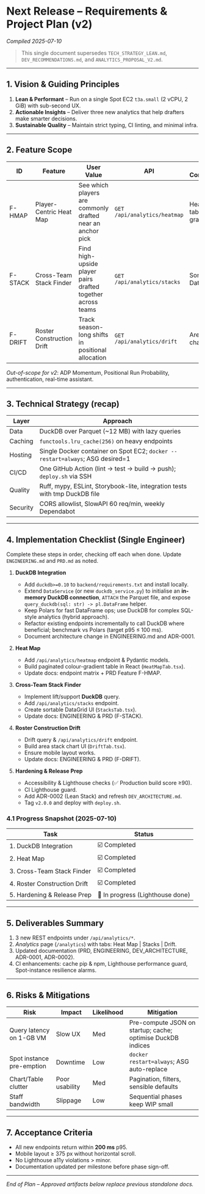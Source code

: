 # Next Release – Requirements & Project Plan (v2)
*Compiled 2025-07-10*

> This single document supersedes `TECH_STRATEGY_LEAN.md`, `DEV_RECOMMENDATIONS.md`, and `ANALYTICS_PROPOSAL_V2.md`.

---

## 1. Vision & Guiding Principles
1. **Lean & Performant** – Run on a single Spot EC2 `t3a.small` (2 vCPU, 2 GiB) with sub-second UX.
2. **Actionable Insights** – Deliver three new analytics that help drafters make smarter decisions.
3. **Sustainable Quality** – Maintain strict typing, CI linting, and minimal infra.

---

## 2. Feature Scope
| ID | Feature | User Value | API | UI Component |
|----|---------|------------|-----|--------------|
| F-HMAP | Player-Centric Heat Map | See which players are commonly drafted near an anchor pick | `GET /api/analytics/heatmap` | Heat-map table w/ gradient |
| F-STACK | Cross-Team Stack Finder | Find high-upside player pairs drafted together across teams | `GET /api/analytics/stacks` | Sortable DataGrid |
| F-DRIFT | Roster Construction Drift | Track season-long shifts in positional allocation | `GET /api/analytics/drift` | Area stack chart |

*Out-of-scope for v2*: ADP Momentum, Positional Run Probability, authentication, real-time assistant.

---

## 3. Technical Strategy (recap)
| Layer | Approach |
|-------|----------|
| Data | DuckDB over Parquet (~12 MB) with lazy queries |
| Caching | `functools.lru_cache(256)` on heavy endpoints |
| Hosting | Single Docker container on Spot EC2; `docker --restart=always`; ASG desired=1 |
| CI/CD | One GitHub Action (lint → test → build → push); `deploy.sh` via SSH |
| Quality | Ruff, mypy, ESLint, Storybook-lite, integration tests with tmp DuckDB file |
| Security | CORS allowlist, SlowAPI 60 req/min, weekly Dependabot |

---

## 4. Implementation Checklist (Single Engineer)
Complete these steps in order, checking off each when done. Update `ENGINEERING.md` and `PRD.md` as noted.

1. **DuckDB Integration**
   - Add `duckdb>=0.10` to `backend/requirements.txt` and install locally.
   - Extend `DataService` (or new `duckdb_service.py`) to initialise an **in-memory DuckDB connection**, `ATTACH` the Parquet file, and expose `query_duckdb(sql: str) -> pl.DataFrame` helper.
   - Keep Polars for fast DataFrame ops; use DuckDB for complex SQL-style analytics (hybrid approach).
   - Refactor existing endpoints incrementally to call DuckDB where beneficial; benchmark vs Polars (target p95 ≤ 100 ms).
   - Document architecture change in ENGINEERING.md and ADR-0001.

2. **Heat Map**
   - Add `/api/analytics/heatmap` endpoint & Pydantic models.
   - Build paginated colour-gradient table in React (`HeatMapTab.tsx`).
   - Update docs: endpoint matrix + PRD Feature F-HMAP.

3. **Cross-Team Stack Finder**
   - Implement lift/support **DuckDB** query.
   - Add `/api/analytics/stacks` endpoint.
   - Create sortable DataGrid UI (`StacksTab.tsx`).
   - Update docs: ENGINEERING & PRD (F-STACK).

4. **Roster Construction Drift**
   - Drift query & `/api/analytics/drift` endpoint.
   - Build area stack chart UI (`DriftTab.tsx`).
   - Ensure mobile layout works.
   - Update docs: ENGINEERING & PRD (F-DRIFT).

5. **Hardening & Release Prep**
   - Accessibility & Lighthouse checks (✅ Production build score ≥90).
   - CI Lighthouse guard.
   - Add ADR-0002 (Lean Stack) and refresh `DEV_ARCHITECTURE.md`.
   - Tag `v2.0.0` and deploy with `deploy.sh`.



### 4.1 Progress Snapshot (2025-07-10)
| Task | Status |
|------|--------|
| 1. DuckDB Integration | ☑️ Completed |
| 2. Heat Map | ☑️ Completed |
| 3. Cross-Team Stack Finder | ☑️ Completed |
| 4. Roster Construction Drift | ☑️ Completed |
| 5. Hardening & Release Prep | 🔄 In progress (Lighthouse done) |

---

## 5. Deliverables Summary
1. 3 new REST endpoints under `/api/analytics/*`.
2. *Analytics* page (`/analytics`) with tabs: Heat Map | Stacks | Drift.
3. Updated documentation (PRD, ENGINEERING, DEV_ARCHITECTURE, ADR-0001, ADR-0002).
4. CI enhancements: cache pip & npm, Lighthouse performance guard, Spot-instance resilience alarms.

---

## 6. Risks & Mitigations
| Risk | Impact | Likelihood | Mitigation |
|------|--------|-----------|------------|
| Query latency on 1-GB VM | Slow UX | Med | Pre-compute JSON on startup; cache; optimise DuckDB indices |
| Spot instance pre-emption | Downtime | Low | `docker restart=always`; ASG auto-replace |
| Chart/Table clutter | Poor usability | Med | Pagination, filters, sensible defaults |
| Staff bandwidth | Slippage | Low | Sequential phases keep WIP small |

---

## 7. Acceptance Criteria
* All new endpoints return within **200 ms** p95.
* Mobile layout ≥ 375 px without horizontal scroll.
* No Lighthouse a11y violations > minor.
* Documentation updated per milestone before phase sign-off.

---

*End of Plan – Approved artifacts below replace previous standalone docs.*
